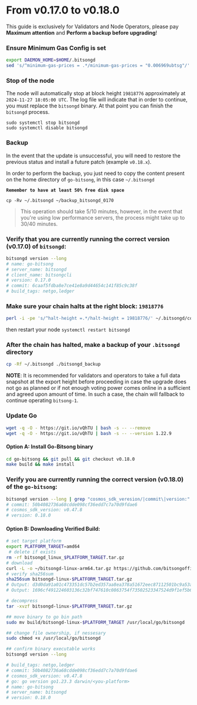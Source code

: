# From v0.17.0 to v0.18.0

This guide is exclusively for Validators and Node Operators, please pay **Maximum attention** and **Perform a backup before upgrading**!

### Ensure Minimum Gas Config is set

```sh
export DAEMON_HOME=$HOME/.bitsongd
sed 's/^minimum-gas-prices = .*/minimum-gas-prices = "0.006969ubtsg"/' $DAEMON_HOME/config/app.toml > temp_file && mv temp_file $DAEMON_HOME/config/app.toml
```

### Stop of the node

The node will automatically stop at block height `19818776` approximately at `2024-11-27 18:05:00 UTC`. The log file will indicate that in order to continue, you must replace the `bitsongd` binary. At that point you can finish the `bitsongd` process.

```
sudo systemctl stop bitsongd
sudo systemctl disable bitsongd
```

### Backup

In the event that the update is unsuccessful, you will need to restore the previous status and install a future patch (example `v0.18.x`).

In order to perform the backup, you just need to copy the content present on the home directory of `go-bitsong`, in this case `~/.bitsongd`

**`Remember to have at least 50% free disk space`**

```
cp -Rv ~/.bitsongd ~/backup_bitsongd_0170
```

> This operation should take 5/10 minutes, however, in the event that you're using low performance servers, the process might take up to 30/40 minutes.

### Verify that you are currently running the correct version (v0.17.0) of `bitsongd`:

```sh
bitsongd version --long
# name: go-bitsong
# server_name: bitsongd
# client_name: bitsongcli
# version: 0.17.0
# commit: 6caaf5fdba8e7ce41e8a9d44654c141f85c9c38f
# build_tags: netgo,ledger
```

### Make sure your chain halts at the right block: `19818776`

```sh
perl -i -pe 's/^halt-height =.*/halt-height = 19818776/' ~/.bitsongd/config/app.toml
```

then restart your node `systemctl restart bitsongd`

### After the chain has halted, make a backup of your `.bitsongd` directory

```sh
cp -Rf ~/.bitsongd ./bitsongd_backup
```

**NOTE**: It is recommended for validators and operators to take a full data snapshot at the export height before proceeding in case the upgrade does not go as planned or if not enough voting power comes online in a sufficient and agreed upon amount of time. In such a case, the chain will fallback to continue operating `bitsong-1`.

### Update Go

```sh
wget -q -O - https://git.io/vQhTU | bash -s -- --remove
wget -q -O - https://git.io/vQhTU | bash -s -- --version 1.22.9
```

#### Option A: Install Go-Bitsong binary

```sh
cd go-bitsong && git pull && git checkout v0.18.0
make build && make install 
```

### Verify you are currently running the correct version (v0.18.0) of the `go-bitsong`:

```sh
bitsongd version --long | grep "cosmos_sdk_veresion/|commit\|version:"
# commit: 50b4082736a68cdde098cf36edd7c7a70d9fdae6
# cosmos_sdk_version: v0.47.8
# version: 0.18.0
```

#### Option B: Downloading Verified Build:

```sh
# set target platform
export PLATFORM_TARGET=amd64
 # delete if exists
rm -rf bitsongd_linux_$PLATFORM_TARGET.tar.gz
# download 
curl -L -o ~/bitsongd-linux-arm64.tar.gz https://github.com/bitsongofficial/go-bitsong/releases/download/v0.18.0/bitsongd-linux-$PLATFORM_TARGET.tar.gz
# verify sha256sum 
sha256sum bitsongd-linux-$PLATFORM_TARGET.tar.gz
# Output: d3d0da91a01c473351dc57b2ed357aa8ea378a51672eec87112501bc9a53add6  bitsongd-linux-amd64.tar.gz
# Output: 1696cf491224603136c32bf747610c0863754f73502523347524d9f1ef5b687f  bitsongd-linux-arm64.tar.gz

# decompress 
tar -xvzf bitsongd-linux-$PLATFORM_TARGET.tar.gz 

## move binary to go bin path
sudo mv build/bitsongd-linux-$PLATFORM_TARGET /usr/local/go/bitsongd

## change file ownership, if nessesary 
sudo chmod +x /usr/local/go/bitsongd

## confirm binary executable works 
bitsongd version --long 

# build_tags: netgo,ledger
# commit: 50b4082736a68cdde098cf36edd7c7a70d9fdae6
# cosmos_sdk_version: v0.47.8
# go: go version go1.23.3 darwin/<you-platform>
# name: go-bitsong
# server_name: bitsongd
# version: 0.18.0
```
